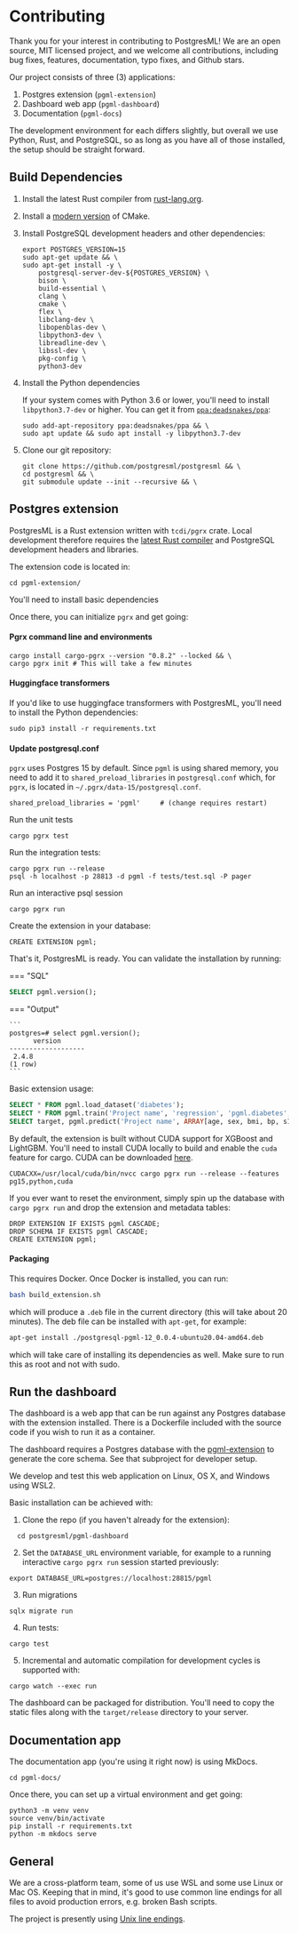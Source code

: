 # Contributing

Thank you for your interest in contributing to PostgresML! We are an open source, MIT licensed project, and we welcome all contributions, including bug fixes, features, documentation, typo fixes, and Github stars.

Our project consists of three (3) applications:

1. Postgres extension (`pgml-extension`)
2. Dashboard web app (`pgml-dashboard`)
3. Documentation (`pgml-docs`)

The development environment for each differs slightly, but overall we use Python, Rust, and PostgreSQL, so as long as you have all of those installed, the setup should be straight forward.

## Build Dependencies

1. Install the latest Rust compiler from [rust-lang.org](https://www.rust-lang.org/learn/get-started).

2. Install a [modern version](https://apt.kitware.com/) of CMake.

3. Install PostgreSQL development headers and other dependencies:

    ```commandline
    export POSTGRES_VERSION=15
    sudo apt-get update && \
    sudo apt-get install -y \
        postgresql-server-dev-${POSTGRES_VERSION} \
        bison \
        build-essential \
        clang \
        cmake \
        flex \
        libclang-dev \
        libopenblas-dev \
        libpython3-dev \
        libreadline-dev \
        libssl-dev \
        pkg-config \
        python3-dev
    ```

4. Install the Python dependencies

    If your system comes with Python 3.6 or lower, you'll need to install `libpython3.7-dev` or higher. You can get it from [`ppa:deadsnakes/ppa`](https://launchpad.net/~deadsnakes/+archive/ubuntu/ppa):

    ```commandline
    sudo add-apt-repository ppa:deadsnakes/ppa && \
    sudo apt update && sudo apt install -y libpython3.7-dev
    ```

5. Clone our git repository:

    ```commandline
    git clone https://github.com/postgresml/postgresml && \
    cd postgresml && \
    git submodule update --init --recursive && \
    ```

## Postgres extension

PostgresML is a Rust extension written with `tcdi/pgrx` crate. Local development therefore requires the [latest Rust compiler](https://www.rust-lang.org/learn/get-started) and PostgreSQL development headers and libraries.

The extension code is located in:

```commandline
cd pgml-extension/
```

You'll need to install basic dependencies

Once there, you can initialize `pgrx` and get going:

#### Pgrx command line and environments
```commandline
cargo install cargo-pgrx --version "0.8.2" --locked && \
cargo pgrx init # This will take a few minutes
```

#### Huggingface transformers
If you'd like to use huggingface transformers with PostgresML, you'll need to install the Python dependencies:

```commandline
sudo pip3 install -r requirements.txt
```

#### Update postgresql.conf

`pgrx` uses Postgres 15 by default. Since `pgml` is using shared memory, you need to add it to `shared_preload_libraries` in `postgresql.conf` which, for `pgrx`, is located in `~/.pgrx/data-15/postgresql.conf`.

```
shared_preload_libraries = 'pgml'     # (change requires restart)
```

Run the unit tests

```commandline
cargo pgrx test
```

Run the integration tests:
```commandline
cargo pgrx run --release
psql -h localhost -p 28813 -d pgml -f tests/test.sql -P pager
```

Run an interactive psql session

```commandline
cargo pgrx run
```

Create the extension in your database:

```commandline
CREATE EXTENSION pgml;
```

That's it, PostgresML is ready. You can validate the installation by running:

=== "SQL"

```sql
SELECT pgml.version();
```

=== "Output"

	```
	postgres=# select pgml.version();
	      version      
	-------------------
	 2.4.8
	(1 row)
	```

Basic extension usage:

```sql
SELECT * FROM pgml.load_dataset('diabetes');
SELECT * FROM pgml.train('Project name', 'regression', 'pgml.diabetes', 'target', 'xgboost');
SELECT target, pgml.predict('Project name', ARRAY[age, sex, bmi, bp, s1, s2, s3, s4, s5, s6]) FROM pgml.diabetes LIMIT 10;
```

By default, the extension is built without CUDA support for XGBoost and LightGBM. You'll need to install CUDA locally to build and enable the `cuda` feature for cargo. CUDA can be downloaded [here](https://developer.nvidia.com/cuda-downloads?target_os=Linux).


```commandline
CUDACXX=/usr/local/cuda/bin/nvcc cargo pgrx run --release --features pg15,python,cuda
```

If you ever want to reset the environment, simply spin up the database with `cargo pgrx run` and drop the extension and metadata tables:

```postgresql
DROP EXTENSION IF EXISTS pgml CASCADE;
DROP SCHEMA IF EXISTS pgml CASCADE;
CREATE EXTENSION pgml;
```


#### Packaging

This requires Docker. Once Docker is installed, you can run:

```bash
bash build_extension.sh
```

which will produce a `.deb` file in the current directory (this will take about 20 minutes). The deb file can be installed with `apt-get`, for example:

```bash
apt-get install ./postgresql-pgml-12_0.0.4-ubuntu20.04-amd64.deb
```

which will take care of installing its dependencies as well. Make sure to run this as root and not with sudo.

## Run the dashboard

The dashboard is a web app that can be run against any Postgres database with the extension installed. There is a Dockerfile included with the source code if you wish to run it as a container.

The dashboard requires a Postgres database with the [pgml-extension](https://github.com/postgresml/postgresml/tree/master/pgml-extension) to generate the core schema. See that subproject for developer setup.

We develop and test this web application on Linux, OS X, and Windows using WSL2.

Basic installation can be achieved with:

1. Clone the repo (if you haven't already for the extension):
```commandline
  cd postgresml/pgml-dashboard
```

2. Set the `DATABASE_URL` environment variable, for example to a running interactive `cargo pgrx run` session started previously:
```commandline
export DATABASE_URL=postgres://localhost:28815/pgml
```

3. Run migrations
```commandline
sqlx migrate run
```

4. Run tests:
```commandline
cargo test
```

5. Incremental and automatic compilation for development cycles is supported with:
```commandline
cargo watch --exec run
```

The dashboard can be packaged for distribution. You'll need to copy the static files along with the `target/release` directory to your server.

## Documentation app

The documentation app (you're using it right now) is using MkDocs.

```
cd pgml-docs/
```

Once there, you can set up a virtual environment and get going:

```commandline
python3 -m venv venv
source venv/bin/activate
pip install -r requirements.txt
python -m mkdocs serve
```

## General

We are a cross-platform team, some of us use WSL and some use Linux or Mac OS. Keeping that in mind, it's good to use common line endings for all files to avoid production errors, e.g. broken Bash scripts.

The project is presently using [Unix line endings](https://docs.github.com/en/get-started/getting-started-with-git/configuring-git-to-handle-line-endings).
